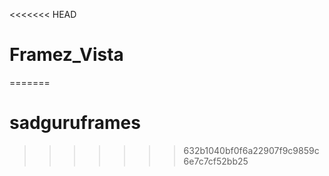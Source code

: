 <<<<<<< HEAD
# Framez_Vista
=======
# sadguruframes
>>>>>>> 632b1040bf0f6a22907f9c9859c6e7c7cf52bb25
